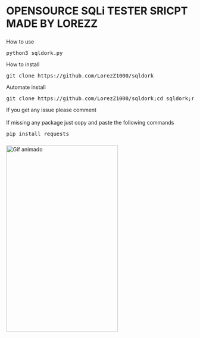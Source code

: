 <h1 align="left">OPENSOURCE SQLi TESTER SRICPT MADE BY LOREZZ</h1>

###
<a>How to use</a>
<pre align="left">
python3 sqldork.py 
</pre>
<a>How to install</a>
<pre align="left">
git clone https://github.com/LorezZ1000/sqldork
</pre>
<a>Automate install</a>
<pre align="left">
git clone https://github.com/LorezZ1000/sqldork;cd sqldork;rm README.md;unzip sqldork.zip;rm sqldork.zip
</pre>
<a>If you get any issue please comment</a>
<br>
</br>
<a>If missing any package just copy and paste the following commands</a>
<pre align="left">
pip install requests
</pre>

###

<img src="https://cdn.discordapp.com/attachments/1183588449660457020/1188974725700005998/Misa_Amane_28DN29.webp" style="user-select:none; width:300; height:500;" alt="Gif animado">
